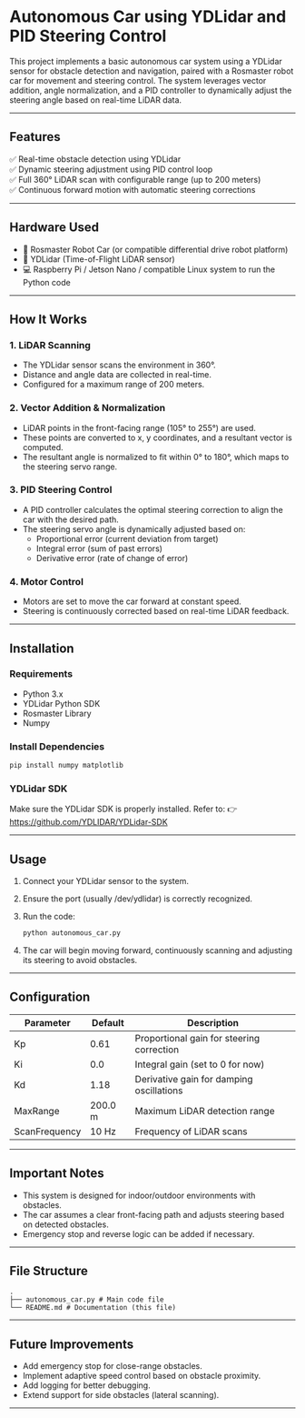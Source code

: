 # Autonomous Car using YDLidar and PID Steering Control

This project implements a basic autonomous car system using a YDLidar sensor for obstacle detection and navigation, paired with a Rosmaster robot car for movement and steering control. The system leverages vector addition, angle normalization, and a PID controller to dynamically adjust the steering angle based on real-time LiDAR data.

---

## Features

✅ Real-time obstacle detection using YDLidar  
✅ Dynamic steering adjustment using PID control loop  
✅ Full 360° LiDAR scan with configurable range (up to 200 meters)  
✅ Continuous forward motion with automatic steering corrections

---

## Hardware Used

- 🚗 Rosmaster Robot Car (or compatible differential drive robot platform)
- 🔧 YDLidar (Time-of-Flight LiDAR sensor)
- 💻 Raspberry Pi / Jetson Nano / compatible Linux system to run the Python code

---

## How It Works

### 1. LiDAR Scanning

- The YDLidar sensor scans the environment in 360°.
- Distance and angle data are collected in real-time.
- Configured for a maximum range of 200 meters.

### 2. Vector Addition & Normalization

- LiDAR points in the front-facing range (105° to 255°) are used.
- These points are converted to x, y coordinates, and a resultant vector is computed.
- The resultant angle is normalized to fit within 0° to 180°, which maps to the steering servo range.

### 3. PID Steering Control

- A PID controller calculates the optimal steering correction to align the car with the desired path.
- The steering servo angle is dynamically adjusted based on:
  - Proportional error (current deviation from target)
  - Integral error (sum of past errors)
  - Derivative error (rate of change of error)

### 4. Motor Control

- Motors are set to move the car forward at constant speed.
- Steering is continuously corrected based on real-time LiDAR feedback.

---

## Installation

### Requirements

- Python 3.x
- YDLidar Python SDK
- Rosmaster Library
- Numpy

### Install Dependencies

```bash
pip install numpy matplotlib
```

### YDLidar SDK

Make sure the YDLidar SDK is properly installed. Refer to:
👉 https://github.com/YDLIDAR/YDLidar-SDK

---

## Usage

1. Connect your YDLidar sensor to the system.
2. Ensure the port (usually /dev/ydlidar) is correctly recognized.
3. Run the code:

   ```bash
   python autonomous_car.py
   ```


4. The car will begin moving forward, continuously scanning and adjusting its steering to avoid obstacles.

---

## Configuration

| Parameter     | Default | Description                               |
| ------------- | ------- | ----------------------------------------- |
| Kp            | 0.61    | Proportional gain for steering correction |
| Ki            | 0.0     | Integral gain (set to 0 for now)          |
| Kd            | 1.18    | Derivative gain for damping oscillations  |
| MaxRange      | 200.0 m | Maximum LiDAR detection range             |
| ScanFrequency | 10 Hz   | Frequency of LiDAR scans                  |

---

## Important Notes

- This system is designed for indoor/outdoor environments with obstacles.
- The car assumes a clear front-facing path and adjusts steering based on detected obstacles.
- Emergency stop and reverse logic can be added if necessary.

---

## File Structure

```
.
├── autonomous_car.py # Main code file
└── README.md # Documentation (this file)
```

---

## Future Improvements

- Add emergency stop for close-range obstacles.
- Implement adaptive speed control based on obstacle proximity.
- Add logging for better debugging.
- Extend support for side obstacles (lateral scanning).

---
